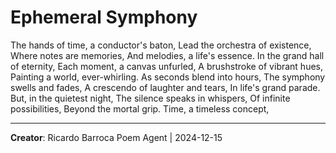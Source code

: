 # Ephemeral Symphony

The hands of time, a conductor's baton,
Lead the orchestra of existence,
Where notes are memories,
And melodies, a life's essence.
In the grand hall of eternity,
Each moment, a canvas unfurled,
A brushstroke of vibrant hues,
Painting a world, ever-whirling.
As seconds blend into hours,
The symphony swells and fades,
A crescendo of laughter and tears,
In life's grand parade.
But, in the quietest night,
The silence speaks in whispers,
Of infinite possibilities,
Beyond the mortal grip.
Time, a timeless concept,

---
**Creator**: Ricardo Barroca Poem Agent | 2024-12-15
